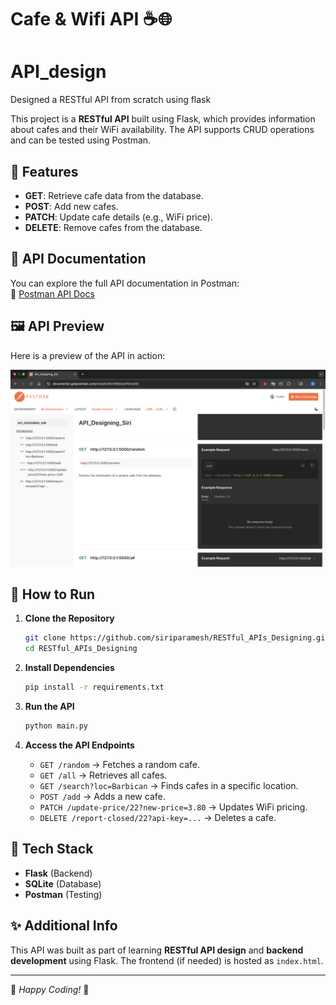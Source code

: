 # Cafe & Wifi API ☕🌐  
# API_design
Designed a RESTful API from scratch using flask

This project is a **RESTful API** built using Flask, which provides information about cafes and their WiFi availability. The API supports CRUD operations and can be tested using Postman.  

## 📌 Features  
- **GET**: Retrieve cafe data from the database.  
- **POST**: Add new cafes.  
- **PATCH**: Update cafe details (e.g., WiFi price).  
- **DELETE**: Remove cafes from the database.  

## 📸 API Documentation  
You can explore the full API documentation in Postman:  
🔗 [Postman API Docs](https://documenter.getpostman.com/view/43352389/2sAYkHodXC)  

## 🖼 API Preview  
Here is a preview of the API in action:  

![API Preview](Image.png)  

## 🚀 How to Run  

1. **Clone the Repository**  
   ```bash  
   git clone https://github.com/siriparamesh/RESTful_APIs_Designing.git  
   cd RESTful_APIs_Designing  
   ```  

2. **Install Dependencies**  
   ```bash  
   pip install -r requirements.txt  
   ```  

3. **Run the API**  
   ```bash  
   python main.py  
   ```  

4. **Access the API Endpoints**  
   - `GET /random` → Fetches a random cafe.  
   - `GET /all` → Retrieves all cafes.  
   - `GET /search?loc=Barbican` → Finds cafes in a specific location.  
   - `POST /add` → Adds a new cafe.  
   - `PATCH /update-price/22?new-price=3.80` → Updates WiFi pricing.  
   - `DELETE /report-closed/22?api-key=...` → Deletes a cafe.  

## 🎯 Tech Stack  
- **Flask** (Backend)  
- **SQLite** (Database)  
- **Postman** (Testing)  

## ✨ Additional Info  
This API was built as part of learning **RESTful API design** and **backend development** using Flask. The frontend (if needed) is hosted as `index.html`.  

---  

📌 *Happy Coding!* 🚀  
